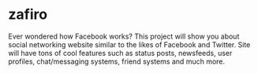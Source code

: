# zafiro
Ever wondered how Facebook works? This project will show you about social networking website similar to the likes of Facebook and Twitter. Site will have tons of cool features such as status posts, newsfeeds, user profiles, chat/messaging systems, friend systems and much more.
